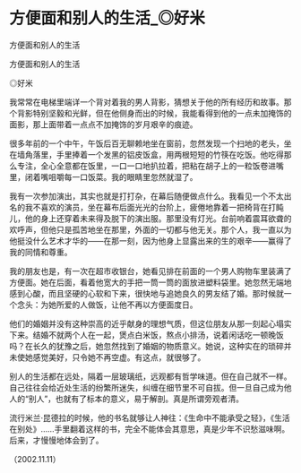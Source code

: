 # 方便面和别人的生活_◎好米

方便面和别人的生活

方便面和别人的生活

◎好米

我常常在电梯里端详一个背对着我的男人背影，猜想关于他的所有经历和故事。那个背影特别坚毅和光鲜，但在他侧身而出的时候，我能看得到他的一点未加掩饰的面影，那上面带着一点点不加掩饰的岁月艰辛的痕迹。

很多年前的一个中午，午饭后百无聊赖地坐在窗前，忽然发现一个扫地的老头，坐在墙角落里，手里捧着一个发黑的铝皮饭盒，用两根短短的竹筷在吃饭。他吃得那么专注，全心全意都在饭里，一口一口地扒拉着，把粘在胡子上的一粒饭卷进嘴里，闭着嘴咀嚼每一口饭菜。我的眼睛里忽然就湿了。

我有一次参加演出，其实也就是打打杂，在幕后随便做点什么。我看见一个不太出名的我不喜欢的演员，坐在幕布后面光光的台阶上，疲倦地靠着一把椅背在打盹儿，他的身上还穿着未来得及脱下的演出服。那里没有灯光。台前响着震耳欲聋的欢呼声，但他只是孤苦地坐在那里，外面的一切都与他无关。那个人，我一直以为他挺没什么艺术才华的——在那一刻，因为他身上显露出来的生的艰辛——赢得了我的同情和尊重。

我的朋友也是，有一次在超市收银台，她看见排在前面的一个男人购物车里装满了方便面。她在后面，看着他宽大的手把一筒一筒的面放进塑料袋里。她忽然无端地感到心酸，而且坚硬的心软和下来，很快地与追她良久的男友结了婚。那时候就一个念头：为她所爱的人做饭，让他不再以方便面度日。

他们的婚姻并没有这种崇高的近乎献身的理想气质，但这位朋友从那一刻起心塌实下来。结婚不就两个人在一起，煲点白米饭，熬点小排汤，说着闲话吃一顿晚饭吗？在长久的犹豫之后，她忽然找到了婚姻的物质意义。她说，这种实在的琐碎并未使她感觉美好，只令她不再空虚。有这点，就很够了。

别人的生活都在远处，隔着一层玻璃纸，远观都有哲学味道。但在自己就不一样。自己往往会给近处生活的纷繁所迷失，纠缠在细节里不可自拔。但一旦自己成为他人的“别人”，也就有了标本的意义，易于解剖。真是所谓旁观者清。

流行米兰·昆德拉的时候，他的书名就够让人神往：《生命中不能承受之轻》，《生活在别处》……手里翻着这样的书，完全不能体会其意思，真是少年不识愁滋味啊。后来，才慢慢地体会到了。

（2002.11.11）